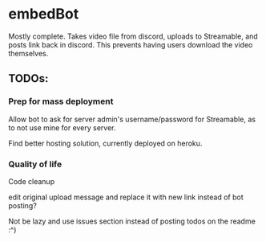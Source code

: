 # embedBot
Mostly complete. Takes video file from discord, uploads to Streamable, and posts link back in discord. This prevents having users download the video themselves.

## TODOs:
### Prep for mass deployment
Allow bot to ask for server admin's username/password for Streamable, as to not use mine for every server.

Find better hosting solution, currently deployed on heroku.

### Quality of life
Code cleanup

edit original upload message and replace it with new link instead of bot posting?

Not be lazy and use issues section instead of posting todos on the readme :^)



